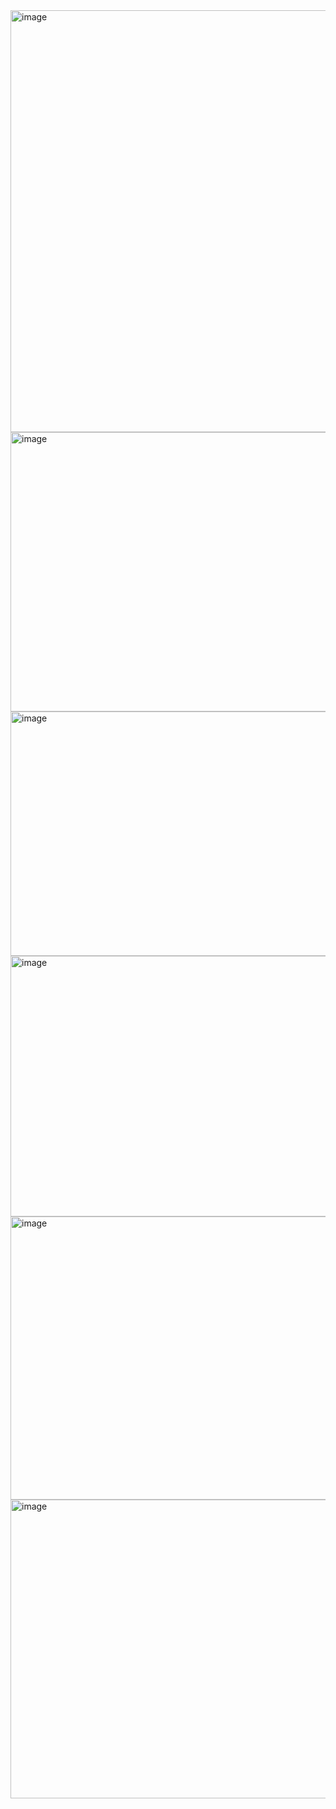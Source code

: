 <img width="1416" height="675" alt="image" src="https://github.com/user-attachments/assets/d349fdee-d139-4877-990c-bd842982c891" />

<img width="849" height="447" alt="image" src="https://github.com/user-attachments/assets/3a4f0024-24fe-48a9-9fb0-807066d6b4c5" />

<img width="676" height="391" alt="image" src="https://github.com/user-attachments/assets/4c337284-8ee0-445a-b6cb-b6d01c978157" />

<img width="787" height="417" alt="image" src="https://github.com/user-attachments/assets/e90e9783-6cdd-417d-a8f1-c1b9b2e32438" />

<img width="866" height="453" alt="image" src="https://github.com/user-attachments/assets/ae066d20-7585-46c3-836e-14bf54050387" />

<img width="796" height="478" alt="image" src="https://github.com/user-attachments/assets/74e09f7c-7e7e-4749-b6f8-f9b7a7571e61" />
